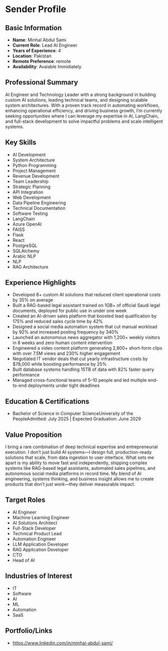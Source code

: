 # Sender Profile

## Basic Information
- **Name**: Minhal Abdul Sami
- **Current Role**: Lead AI Engineer
- **Years of Experience**: 4
- **Location**: Pakistan
- **Remote Preference**: remote
- **Availability**: Avaiable Immidiately

## Professional Summary
AI Engineer and Technology Leader with a strong background in building custom AI solutions, leading technical teams, and designing scalable system architectures. With a proven track record in automating workflows, enhancing operational efficiency, and driving business growth, I’m currently seeking opportunities where I can leverage my expertise in AI, LangChain, and full-stack development to solve impactful problems and scale intelligent systems.

## Key Skills
- AI Development
- System Architecture
- Python Programming
- Project Management
- Revenue Development
- Team Leadership
- Strategic Planning
- API Integration
- Web Development
- Data Pipeline Engineering
- Technical Documentation
- Software Testing
- LangChain
- Azure OpenAI
- FAISS
- Flask
- React
- PostgreSQL
- SQLAlchemy
- Arabic NLP
- NLP
- RAG Architecture

## Experience Highlights
- Developed 8+ custom AI solutions that reduced client operational costs by 35% on average
- Built a RAG-based legal assistant trained on 1GB+ of official Saudi legal documents, deployed for public use in under one week
- Created an AI-driven sales platform that boosted lead qualification by 175% and reduced sales cycle time by 42%
- Designed a social media automation system that cut manual workload by 92% and increased posting frequency by 340%
- Launched an autonomous news aggregator with 1,200+ weekly visitors in 8 weeks and zero human content intervention
- Engineered a video content platform generating 2,800+ short-form clips with over 7.5M views and 230% higher engagement
- Negotiated IT vendor deals that cut yearly infrastructure costs by $78,000 while boosting performance by 25%
- Built database systems handling 15TB of data with 82% faster query performance
- Managed cross-functional teams of 5–10 people and led multiple end-to-end deployments under tight deadlines

## Education & Certifications
- Bachelor of Science in Computer ScienceUniversity of the PeopleAdmitted: July 2025 | Expected Graduation: June 2029

## Value Proposition
I bring a rare combination of deep technical expertise and entrepreneurial execution. I don’t just build AI systems—I design full, production-ready solutions that scale, from data ingestion to user interface. What sets me apart is my ability to move fast and independently, shipping complex systems like RAG-based legal assistants, automated sales pipelines, and autonomous social media platforms in record time. My blend of AI engineering, systems thinking, and business insight allows me to create products that don’t just work—they deliver measurable impact.

## Target Roles
- AI Engineer
- Machine Learning Engineer
- AI Solutions Architect
- Full-Stack Developer
- Technical Product Lead
- Automation Engineer
- LLM Application Developer
- RAG Application Developer
- CTO
- Head of AI

## Industries of Interest
- IT
- Software
- AI
- ML
- Automation
- SaaS

## Portfolio/Links
- https://www.linkedin.com/in/minhal-abdul-sami/
